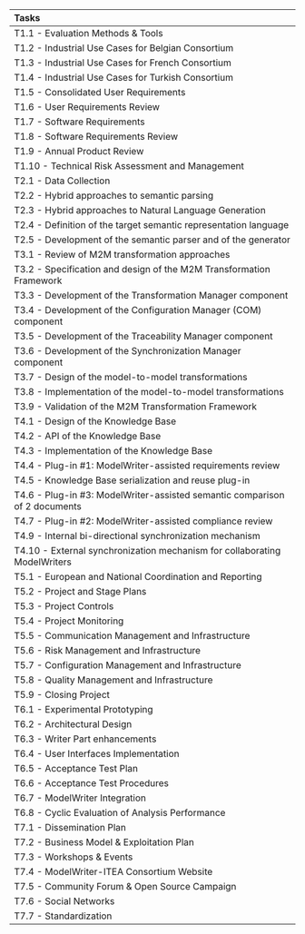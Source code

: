 |Tasks
|:----
|T1.1 - Evaluation Methods & Tools  
|T1.2 - Industrial Use Cases for Belgian Consortium  
|T1.3 - Industrial Use Cases for French Consortium  
|T1.4 - Industrial Use Cases for Turkish Consortium  
|T1.5 - Consolidated User Requirements  
|T1.6 - User Requirements Review  
|T1.7 - Software Requirements  
|T1.8 - Software Requirements Review  
|T1.9 - Annual Product Review  
|T1.10 - Technical Risk Assessment and Management  
|T2.1 - Data Collection  
|T2.2 - Hybrid approaches to semantic parsing  
|T2.3 - Hybrid approaches to Natural Language Generation  
|T2.4 - Definition of the target semantic representation language  
|T2.5 - Development of the semantic parser and of the generator  
|T3.1 - Review of M2M transformation approaches  
|T3.2 - Specification and design of the M2M Transformation Framework  
|T3.3 - Development of the Transformation Manager component  
|T3.4 - Development of the Configuration Manager (COM) component  
|T3.5 - Development of the Traceability Manager component  
|T3.6 - Development of the Synchronization Manager component  
|T3.7 - Design of the model-to-model transformations  
|T3.8 - Implementation of the model-to-model transformations  
|T3.9 - Validation of the M2M Transformation Framework  
|T4.1 - Design of the Knowledge Base  
|T4.2 - API of the Knowledge Base  
|T4.3 - Implementation of the Knowledge Base  
|T4.4 - Plug-in #1: ModelWriter-assisted requirements review  
|T4.5 - Knowledge Base serialization and reuse plug-in  
|T4.6 - Plug-in #3: ModelWriter-assisted semantic comparison of 2 documents  
|T4.7 - Plug-in #2: ModelWriter-assisted compliance review  
|T4.9 - Internal bi-directional synchronization mechanism  
|T4.10 - External synchronization mechanism for collaborating ModelWriters  
|T5.1 - European and National Coordination and Reporting  
|T5.2 - Project and Stage Plans  
|T5.3 - Project Controls  
|T5.4 - Project Monitoring  
|T5.5 - Communication Management and Infrastructure  
|T5.6 - Risk Management and Infrastructure  
|T5.7 - Configuration Management and Infrastructure  
|T5.8 - Quality Management and Infrastructure  
|T5.9 - Closing Project  
|T6.1 - Experimental Prototyping  
|T6.2 - Architectural Design  
|T6.3 - Writer Part enhancements  
|T6.4 - User Interfaces Implementation  
|T6.5 - Acceptance Test Plan  
|T6.6 - Acceptance Test Procedures  
|T6.7 - ModelWriter Integration  
|T6.8 - Cyclic Evaluation of Analysis Performance  
|T7.1 - Dissemination Plan  
|T7.2 - Business Model & Exploitation Plan  
|T7.3 - Workshops & Events  
|T7.4 - ModelWriter-ITEA Consortium Website  
|T7.5 - Community Forum & Open Source Campaign  
|T7.6 - Social Networks  
|T7.7 - Standardization  










